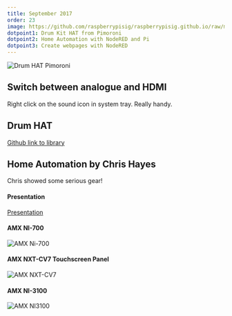 ```yaml
---
title: September 2017
order: 23
image: https://github.com/raspberrypisig/raspberrypisig.github.io/raw/master/presentations/yahoo%20weather%20Capture.PNG
dotpoint1: Drum Kit HAT from Pimoroni
dotpoint2: Home Automation with NodeRED and Pi
dotpoint3: Create webpages with NodeRED
---
```

![Drum HAT Pimoroni](https://cdn.shopify.com/s/files/1/0174/1800/products/Dum_HAT_2_of_2_1024x1024.JPG?v=1450364274)


## Switch between analogue and HDMI 
Right click on the sound icon in system tray. Really handy.

## Drum HAT 
[Github link to library](https://github.com/pimoroni/drum-hat)

## Home Automation by Chris Hayes

Chris showed some serious gear!

#### Presentation
[Presentation](https://github.com/raspberrypisig/raspberrypisig.github.io/blob/master/presentations/AMX%20Presentation.pdf)

#### AMX NI-700

![AMX Ni-700](https://www.avace.com/cw3/assets/product_expanded/NI-700-Front.jpg)

#### AMX NXT-CV7 Touchscreen Panel

![AMX NXT-CV7](http://trade.amx.com/imgs/products/NXT-CV7/NXT-CV7.jpg)

#### AMX NI-3100
![AMX NI3100](http://trade.amx.com/imgs/aCloserLook/NI-3100_CloserLook.jpg)

